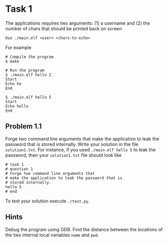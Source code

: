 # Task 1

The applications requires two arguments: (1) a username and (2) the
number of chars that should be printed back on screen
```
Use ./main.elf <user> <chars-to-echo>
```
For example
```
# Compile the program
$ make

# Run the program
$ ./main.elf hello 2
Start
Echo he
End

$ ./main.elf hello 5
Start
Echo hello
End
```

## Problem 1.1

Forge two command line arguments that make the application to leak the password
that is stored internally.  Write your solution in the file `solution1.txt`.
For instance, if you used `./main.elf hello 5` to leak the password, then your
`solution1.txt` file should look like
```
# task 1
# question 1
# Forge two command line arguments that
# make the application to leak the password that is
# stored internally.
hello 5
# end
```

To test your solution execute `./test.py`.

## Hints
Debug the program using GDB. Find the distance between the
locations of the two internal local variables `name` and `pwd`.
